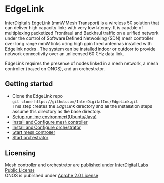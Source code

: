 # EdgeLink

InterDigital’s EdgeLink (mmW Mesh Transport) is a wireless 5G solution that can deliver high capacity links with very low latency.  It is capable of multiplexing packetized Fronthaul and Backhaul traffic on a unified network under the control of Software Defined Networking (SDN) mesh controller over long range mmW links using high gain fixed antennas installed with Edgelink nodes .  The system can be installed indoor or outdoor to provide network connectivity over an unlicensed 60 GHz data link.

EdgeLink requires the presence of nodes linked in a mesh network, a mesh controller (based on ONOS), and an orchestrator.

## Getting started
* Clone the EdgeLink repo<br>
  `git clone https://github.com/InterDigitalInc/EdgeLink.git`<br>
  This step creates the *EdgeLink* directory and all the installation steps assume this directory as the base directory.<br>
* [Setup runtime environment(Ubuntu/Java)](setenv.md)
* [Install and Configure mesh controller](ONOS/onos_install.md)
* [Install and Configure orchestrator](orchestrator/orchestrator_install.md)
* [Start mesh controller](ONOS/onos_exe.md)
* [Start orchestrator](orchestrator/orchestrator_exe.md)

## Licensing
Mesh controller and orchestrator are published under [InterDigital Labs Public License](LICENSE.md)<br>
ONOS is published under [Apache 2.0 License](LICENSE-ONOS.md)
